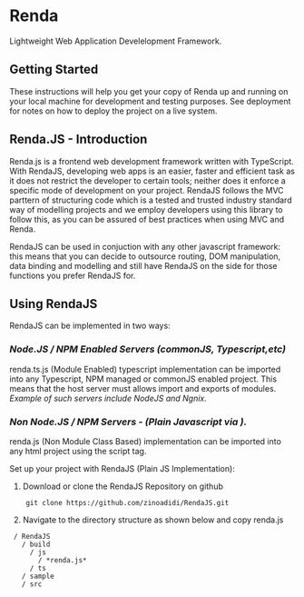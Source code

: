 # Renda
Lightweight Web Application Develelopment Framework.

## Getting Started

These instructions will help you get your copy of Renda up and running on your local machine for development and testing purposes. See deployment for notes on how to deploy the project on a live system.

## Renda.JS - Introduction
Renda.js is a frontend web development framework written with TypeScript. 
With RendaJS, developing web apps is an easier, faster and efficient task as it does not restrict the developer to certain tools; neither does it enforce a specific mode of development on your project. RendaJS follows the MVC parttern of structuring code which is a tested and trusted industry standard way of modelling projects and we employ developers using this library to follow this, as you can be assured of best practices when using MVC and Renda.

RendaJS can be used in conjuction with any other javascript framework: this means that you can decide to outsource routing, DOM manipulation, data binding and modelling and still have RendaJS on the side for those functions you prefer RendaJS for.

## Using RendaJS
RendaJS can be implemented in two ways:

### *Node.JS / NPM Enabled Servers (commonJS, Typescript,etc)*
renda.ts.js (Module Enabled) typescript implementation can be imported into any Typescript, NPM managed or commonJS enabled project. This means that the host server must allows import and exports of modules. *Example of such servers include NodeJS and Ngnix.*

### *Non Node.JS / NPM Servers - (Plain Javascript via <script>tag</script>).*
renda.js (Non Module Class Based) implementation can be imported into any html project using the script tag.

Set up your project with RendaJS (Plain JS Implementation):

1. Download or clone the RendaJS Repository on github
```
    git clone https://github.com/zinoadidi/RendaJS.git
```
2. Navigate to the directory structure as shown below and copy renda.js
```
 / RendaJS
   / build
     / js
       / *renda.js*
     / ts
   / sample
   / src
```